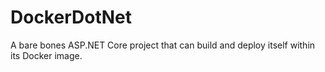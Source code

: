 # DockerDotNet #



A bare bones ASP.NET Core project that can build and deploy itself within its Docker image.